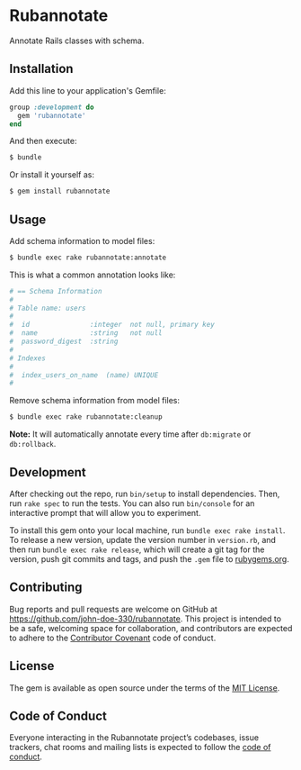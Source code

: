 # Rubannotate

Annotate Rails classes with schema.


## Installation

Add this line to your application's Gemfile:

  ```ruby
  group :development do
    gem 'rubannotate'
  end
  ```

And then execute:

  ```bash
  $ bundle
  ```

Or install it yourself as:

  ```bash
  $ gem install rubannotate
  ```


## Usage

Add schema information to model files:

  ```bash
  $ bundle exec rake rubannotate:annotate
  ```

This is what a common annotation looks like:

  ```ruby
  # == Schema Information
  #
  # Table name: users
  #
  #  id               :integer  not null, primary key
  #  name             :string   not null
  #  password_digest  :string
  #
  # Indexes
  #
  #  index_users_on_name  (name) UNIQUE
  #
  ```

Remove schema information from model files:

  ```bash
  $ bundle exec rake rubannotate:cleanup
  ```

**Note:** It will automatically annotate every time after `db:migrate` or `db:rollback`.


## Development

After checking out the repo, run `bin/setup` to install dependencies. Then, run `rake spec` to run the tests. You can also run `bin/console` for an interactive prompt that will allow you to experiment.

To install this gem onto your local machine, run `bundle exec rake install`. To release a new version, update the version number in `version.rb`, and then run `bundle exec rake release`, which will create a git tag for the version, push git commits and tags, and push the `.gem` file to [rubygems.org](https://rubygems.org).


## Contributing

Bug reports and pull requests are welcome on GitHub at https://github.com/john-doe-330/rubannotate. This project is intended to be a safe, welcoming space for collaboration, and contributors are expected to adhere to the [Contributor Covenant](http://contributor-covenant.org) code of conduct.


## License

The gem is available as open source under the terms of the [MIT License](https://opensource.org/licenses/MIT).


## Code of Conduct

Everyone interacting in the Rubannotate project’s codebases, issue trackers, chat rooms and mailing lists is expected to follow the [code of conduct](https://github.com/john-doe-330/rubannotate/blob/master/CODE_OF_CONDUCT.md).
